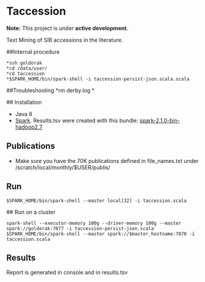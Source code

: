 # Taccession 

**Note:** This project is under **active development**.

Text Mining of SIB accessions in the literature. 

##Internal procedure
```shell
*ssh goldorak
*cd /data/user/
*cd taccession
*$SPARK_HOME/bin/spark-shell -i taccession-persist-json.scala.scala
```

##Troubleshooting
*rm derby.log 
*

## Installation
* Java 8
* [Spark](http://spark.apache.org/downloads.html). Results.tsv were created with this bundle: [spark-2.1.0-bin-hadoop2.7](http://d3kbcqa49mib13.cloudfront.net/spark-2.1.0-bin-hadoop2.7.tgz)

## Publications
* Make sure you have the 70K publications defined in file_names.txt under /scratch/local/monthly/$USER/publis/

## Run
```shell
$SPARK_HOME/bin/spark-shell --master local[32] -i taccession.scala
```

## Run on a cluster
```shell
spark-shell --executor-memory 100g --driver-memory 100g --master spark://goldorak:7077 -i taccession-persist-json.scala
$SPARK_HOME/bin/spark-shell --master spark://$master_hostname:7070 -i taccession.scala
```

## Results
Report is generated in console and in results.tsv
